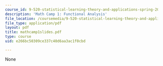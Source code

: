 ```yaml
---
course_id: 9-520-statistical-learning-theory-and-applications-spring-2003
description: 'Math Camp 1: Functional Analysis'
file_location: /coursemedia/9-520-statistical-learning-theory-and-applications-spring-2003/e266bc50309ce337c40d6aa3ac1f0cbd_mathcamp1slides.pdf
file_type: application/pdf
layout: pdf
title: mathcamp1slides.pdf
type: course
uid: e266bc50309ce337c40d6aa3ac1f0cbd

---
```

None